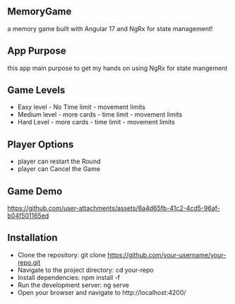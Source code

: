 ## MemoryGame
a memory game built with Angular 17 and NgRx for state management! 

## App Purpose
this app main purpose to get my hands on using NgRx for state mangement

## Game Levels
- Easy level - No Time limit - movement limits
- Medium level - more cards - time limit - movement limits
- Hard Level - more cards - time limit - movement limits

## Player Options
- player can restart the Round
- player can Cancel the Game

## Game Demo
https://github.com/user-attachments/assets/6a4d65fb-41c2-4cd5-96af-b04f501165ed

## Installation
- Clone the repository: git clone https://github.com/your-username/your-repo.git
- Navigate to the project directory: cd your-repo
- Install dependencies: npm install -f
- Run the development server: ng serve
- Open your browser and navigate to http://localhost:4200/
